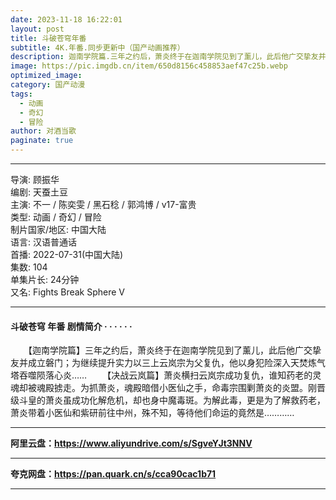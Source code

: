 ```yaml
---
date: 2023-11-18 16:22:01
layout: post
title: 斗破苍穹年番
subtitle: 4K.年番.同步更新中（国产动画推荐）
description: 迦南学院篇.三年之约后，萧炎终于在迦南学院见到了薰儿，此后他广交挚友并成立磐门；为继续提升实力以三上云岚宗为父复仇，他以身犯险深入天焚炼气塔吞噬陨落心炎...
image: https://pic.imgdb.cn/item/650d8156c458853aef47c25b.webp
optimized_image: 
category: 国产动漫
tags:
  - 动画
  - 奇幻
  - 冒险
author: 对酒当歌
paginate: true
---
```


---

导演: 顾振华  
编剧: 天蚕土豆  
主演: 不一 / 陈奕雯 / 黑石稔 / 郭鸿博 / v17-富贵  
类型: 动画 / 奇幻 / 冒险  
制片国家/地区: 中国大陆  
语言: 汉语普通话  
首播: 2022-07-31(中国大陆)  
集数: 104  
单集片长: 24分钟  
又名: Fights Break Sphere Ⅴ  

---

#### 斗破苍穹 年番 剧情简介 · · · · · ·

　　【迦南学院篇】三年之约后，萧炎终于在迦南学院见到了薰儿，此后他广交挚友并成立磐门；为继续提升实力以三上云岚宗为父复仇，他以身犯险深入天焚炼气塔吞噬陨落心炎……
　　【决战云岚篇】萧炎横扫云岚宗成功复仇，谁知药老的灵魂却被魂殿掳走。为抓萧炎，魂殿暗借小医仙之手，命毒宗围剿萧炎的炎盟。刚晋级斗皇的萧炎虽成功化解危机，却也身中魔毒斑。为解此毒，更是为了解救药老，萧炎带着小医仙和紫研前往中州，殊不知，等待他们命运的竟然是…………

---

**阿里云盘：<https://www.aliyundrive.com/s/SgveYJt3NNV>**

---

**夸克网盘：<https://pan.quark.cn/s/cca90cac1b71>**

---
